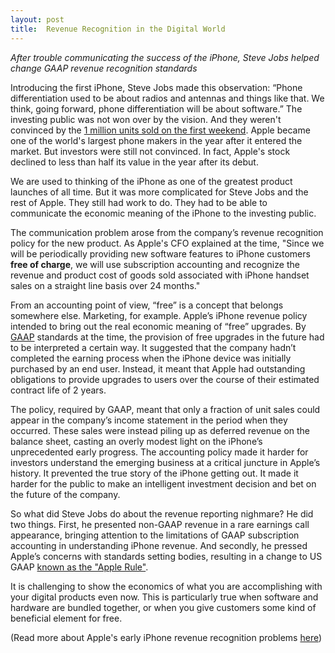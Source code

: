 ```yaml
---
layout: post
title:  Revenue Recognition in the Digital World 
---
```


*After trouble communicating the success of the iPhone, Steve Jobs helped change GAAP revenue recognition standards*

<!--excerpt--> 



Introducing the first iPhone, Steve Jobs made this observation: “Phone differentiation used to be about radios and antennas and things like that. We think, going forward, phone differentiation will be about software.”
The investing public was not won over by the vision.  And they weren't convinced by the [1 million units sold on the first weekend](https://www.nytimes.com/2008/07/15/technology/15apple.html).  Apple became one of the world's largest phone makers in the year after it entered the market.  But investors were still not convinced.  In fact, Apple's stock declined to less than half its value in the year after its debut. 

We are used to thinking of the iPhone as one of the greatest product launches of all time.  But it was more complicated for Steve Jobs and the rest of Apple.  They still had work to do.  They had to be able to communicate the economic meaning of the iPhone to the investing public.

The communication problem arose from the company’s revenue recognition policy for the new product.  As Apple's CFO explained at the time, "Since we will be periodically providing new software features to iPhone customers **free of charge**, we will use subscription accounting and recognize the revenue and product cost of goods sold associated with iPhone handset sales on a straight line basis over 24 months." 

From an accounting point of view, “free” is a concept that belongs somewhere else.  Marketing, for example.   Apple’s iPhone revenue policy intended to bring out the real economic meaning of “free” upgrades.  By [GAAP](https://www.investopedia.com/terms/g/gaap.asp) standards at the time, the provision of free upgrades in the future had to be interpreted a certain way.  It suggested that the company hadn’t completed the earning process when the iPhone device was initially purchased by an end user.  Instead, it meant that Apple had outstanding obligations to provide upgrades to users over the course of their estimated contract life of 2 years.

The policy, required by GAAP, meant that only a fraction of unit sales could appear in the company’s income statement in the period when they occurred.  These sales were instead piling up as deferred revenue on the balance sheet, casting an overly modest light on the iPhone’s unprecedented early progress.  The accounting policy made it harder for investors understand the emerging business at a critical juncture in Apple’s history.  It prevented the true story of the iPhone getting out.  It made it harder for the public to make an intelligent investment decision and bet on the future of the company.

So what did Steve Jobs do about the revenue reporting nighmare?  He did two things.  First, he presented non-GAAP revenue in a rare earnings call appearance, bringing attention to the limitations of GAAP subscription accounting in understanding iPhone revenue.  And secondly, he pressed Apple’s concerns with standards setting bodies, resulting in a change to US GAAP [known as the "Apple Rule"](https://cfo1.wordpress.com/2009/10/14/eitf-issue-09-3-certain-revenue-arrangements-that-include-software-elements-aka-the-apple-rule/).  

It is challenging to show the economics of what you are accomplishing with your digital products even now.  This is particularly true when software and hardware are bundled together, or when you give customers some kind of beneficial element for free.  

(Read more about Apple's early iPhone revenue recognition problems [here](https://appleinsider.com/articles/09/10/21/inside_apples_iphone_subscription_accounting_changes))
